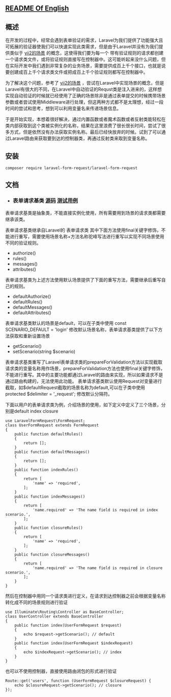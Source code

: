 ## [README Of English](https://github.com/yinfuyuan/laravel-form-request)

## 概述

在开发的过程中，经常会遇到表单验证的需求，Laravel为我们提供了功能强大且可拓展的验证器使我们可以快速实现此类需求，但是由于Laravel并没有为我们提供类似于 [yii2的场景](https://www.yiiframework.com/doc/guide/2.0/zh-cn/structure-models#scenarios) 的概念，这使得我们要为每一个
带有验证规则的请求都创建一个请求类文件，或将验证规则直接写在控制器中。这可能听起来没什么问题，但在实际开发中我们遇到非常复杂的业务场景，需要提供成百上千个接口，也就是说要创建成百上千个请求类文件或把成百上千个验证规则都写在控制器中。

为了解决这个问题，参考了 [yii2的场景](https://www.yiiframework.com/doc/guide/2.0/zh-cn/structure-models#scenarios) ，尝试在Laravel中实现场景的概念，但是Laravel有很大的不同，在Laravel中自动验证的Requst类是注入进来的，这样想实现自动验证的时候就已经使用了正确的场景除非是通过表单提交的时候携带场景参数或者尝试使用Middleware进行处理，但这两种方式都不是太理想，经过一段时间的尝试和思考，想到可以利用变量名来传递场景信息。

于是开始实现，本想着很好解决，通过内置函数或者魔术函数或者反射类能轻松在类内部获取到这个类被实例化的名称，结果在这里浪费了很长很长时间，尝试了很多方式，但是依然没有办法获取实例名称。最后已经快放弃的时候。试到了可以通过Laravel路由来获取要到达的控制器类，再通过反射类来取到变量名称。

## 安装

    composer require laravel-form-request/laravel-form-request
    
## 文档

* ### 表单请求基类 [源码](https://github.com/yinfuyuan/laravel-form-request/blob/master/src/FormRequest.php) [测试用例](https://github.com/yinfuyuan/laravel-form-request/blob/master/tests/FormRequestTest.php)

表单请求基类是抽象类，不能直接实例化使用，所有需要用到场景的请求类都需要继承该类。

表单请求基类继承自Laravel的 表单请求类 其中下面方法使用final关键字修饰，不能进行重写，需要使用场景名称+方法名称驼峰写法进行重写以实现不同场景使用不同的验证规则。
* authorize()
* rules()
* messages()
* attributes()

表单请求基类为上述方法使用默认场景提供了下面的重写方法，需要继承后重写自己的规则。
* defaultAuthorize()
* defaultRules()
* defaultMessages()
* defaultAttributes()

表单请求基类默认的场景是default，可以在子类中使用 const SCENARIO_DEFAULT = 'login' 修改默认场景名称，表单请求基类提供了以下方法获取和重新设置场景
* getScenario()
* setScenario(string $scenario)

表单请求基类重写了Laravel表单请求类的prepareForValidation方法以实现截取请求类的变量名称用作场景，prepareForValidation方法也使用final关键字修饰，不能进行重写。其中的主要功能都通过Laravel的路由来实现，所以如果请求不是通过路由构建的，无法使用此功能。
表单请求基类默认使用Request对变量进行截取，如$defaultRequest截取的场景名称为default,可以在子类中使用 protected $delimiter = '_request'; 修改默认分隔符。

下面以用户的表单请求类为例，介绍场景的使用，如下定义中定义了三个场景，分别是default index closure

    use LaravelFormRequest\FormRequest;
    class UserFormRequest extends FormRequest
    {
        public function defaultRules()
        {
            return [];
        }
        public function defaultMessages()
        {
            return [];
        }
        public function indexRules()
        {
            return [
                'name' => 'required',
            ];
        }
        public function indexMessages()
        {
            return [
                'name.required' => 'The name field is required in index scenario.',
            ];
        }
        public function closureRules()
        {
            return [
                'name' => 'required',
            ];
        }
        public function closureMessages()
        {
            return [
                'name.required' => 'The name field is required in closure scenario.',
            ];
        }
    }

然后在控制器中用同一个请求类进行定义，在请求到达控制器之前会根据变量名称转化成不同的场景规则进行验证

    use Illuminate\Routing\Controller as BaseController;
    class UserController extends BaseController
    {
        public function index(UserFormRequest $request)
        {
            echo $request->getScenario(); // default
        }
        public function index(UserFormRequest $indexRequest)
        {
            echo $indexRequest->getScenario(); // index
        }
    }
    
也可以不使用控制器，直接使用路由闭包的形式进行验证

    Route::get('users', function (UserFormRequest $closureRequest) {
        echo $closureRequest->getScenario(); // closure
    });